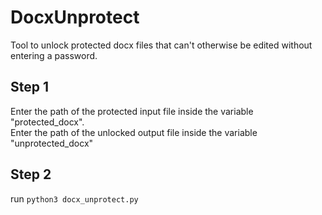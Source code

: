 # DocxUnprotect
Tool to unlock protected docx files that can't otherwise be edited without entering a password.

## Step 1
Enter the path of the protected input file inside the variable "protected_docx".  
Enter the path of the unlocked output file inside the variable "unprotected_docx"

## Step 2
run ```python3 docx_unprotect.py```
